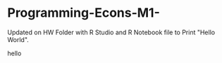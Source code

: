 # Programming-Econs-M1-

Updated on HW Folder with R Studio and R Notebook file to Print "Hello World".



hello
